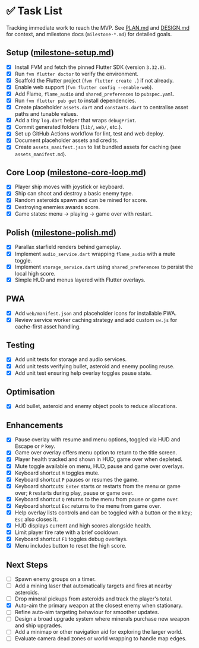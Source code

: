 # ✅ Task List

Tracking immediate work to reach the MVP. See [PLAN.md](PLAN.md) and [DESIGN.md](DESIGN.md)
for context, and milestone docs (`milestone-*.md`) for detailed goals.

## Setup ([milestone-setup.md](milestone-setup.md))

- [x] Install FVM and fetch the pinned Flutter SDK (version `3.32.8`).
- [x] Run `fvm flutter doctor` to verify the environment.
- [x] Scaffold the Flutter project (`fvm flutter create .`) if not already.
- [x] Enable web support (`fvm flutter config --enable-web`).
- [x] Add Flame, `flame_audio` and `shared_preferences` to `pubspec.yaml`.
- [x] Run `fvm flutter pub get` to install dependencies.
- [x] Create placeholder `assets.dart` and `constants.dart` to centralise asset
  paths and tunable values.
- [x] Add a tiny `log.dart` helper that wraps `debugPrint`.
- [x] Commit generated folders (`lib/`, `web/`, etc.).
- [x] Set up GitHub Actions workflow for lint, test and web deploy.
- [x] Document placeholder assets and credits.
- [x] Create `assets_manifest.json` to list bundled assets for caching
  (see `assets_manifest.md`).

## Core Loop ([milestone-core-loop.md](milestone-core-loop.md))

- [x] Player ship moves with joystick or keyboard.
- [x] Ship can shoot and destroy a basic enemy type.
- [x] Random asteroids spawn and can be mined for score.
- [x] Destroying enemies awards score.
- [x] Game states: menu → playing → game over with restart.

## Polish ([milestone-polish.md](milestone-polish.md))

- [x] Parallax starfield renders behind gameplay.
- [x] Implement `audio_service.dart` wrapping `flame_audio` with a
      mute toggle.
- [x] Implement `storage_service.dart` using `shared_preferences`
      to persist the local high score.
- [x] Simple HUD and menus layered with Flutter overlays.

## PWA

- [x] Add `web/manifest.json` and placeholder icons for installable PWA.
- [x] Review service worker caching strategy and add custom `sw.js` for
      cache-first asset handling.

## Testing

- [x] Add unit tests for storage and audio services.
- [x] Add unit tests verifying bullet, asteroid and enemy pooling reuse.
- [x] Add unit test ensuring help overlay toggles pause state.

## Optimisation

- [x] Add bullet, asteroid and enemy object pools to reduce allocations.

## Enhancements

- [x] Pause overlay with resume and menu options, toggled via HUD and Escape or
      `P` key.
- [x] Game over overlay offers menu option to return to the title screen.
- [x] Player health tracked and shown in HUD; game over when depleted.
- [x] Mute toggle available on menu, HUD, pause and game over overlays.
- [x] Keyboard shortcut `M` toggles mute.
- [x] Keyboard shortcut `P` pauses or resumes the game.
- [x] Keyboard shortcuts: `Enter` starts or restarts from the menu or game over;
      `R` restarts during play, pause or game over.
- [x] Keyboard shortcut `Q` returns to the menu from pause or game over.
- [x] Keyboard shortcut `Esc` returns to the menu from game over.
- [x] Help overlay lists controls and can be toggled with a button or the `H` key;
      `Esc` also closes it.
- [x] HUD displays current and high scores alongside health.
- [x] Limit player fire rate with a brief cooldown.
- [x] Keyboard shortcut `F1` toggles debug overlays.
- [x] Menu includes button to reset the high score.

## Next Steps

- [ ] Spawn enemy groups on a timer.
- [ ] Add a mining laser that automatically targets and fires at nearby
      asteroids.
- [ ] Drop mineral pickups from asteroids and track the player's total.
- [x] Auto-aim the primary weapon at the closest enemy when stationary.
- [ ] Refine auto-aim targeting behaviour for smoother updates.
- [ ] Design a broad upgrade system where minerals purchase new weapon and ship
      upgrades.
- [ ] Add a minimap or other navigation aid for exploring the larger world.
- [ ] Evaluate camera dead zones or world wrapping to handle map edges.
